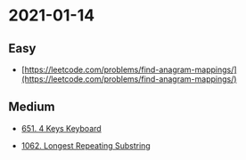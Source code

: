 # 2021-01-14

## Easy

* [https://leetcode.com/problems/find-anagram-mappings/](https://leetcode.com/problems/find-anagram-mappings/)

## Medium

* [651. 4 Keys Keyboard](https://leetcode.com/problems/4-keys-keyboard/)

* [1062. Longest Repeating Substring](https://leetcode.com/problems/longest-repeating-substring/)
